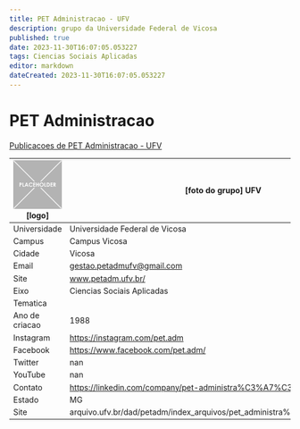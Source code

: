 ```yaml
---
title: PET Administracao - UFV
description: grupo da Universidade Federal de Vicosa
published: true
date: 2023-11-30T16:07:05.053227
tags: Ciencias Sociais Aplicadas
editor: markdown
dateCreated: 2023-11-30T16:07:05.053227
---
```


# PET Administracao

[Publicacoes de PET Administracao - UFV](/atividade/157PETAdministracaoUFV/feed.md)

| ![placeholder.png](/placeholder.png) [logo] | [foto do grupo] UFV         |
| ------------------------------------------- | ------------------------------------------------- |
| Universidade                                | Universidade Federal de Vicosa      |
| Campus                                      | Campus Vicosa            |
| Cidade                                      | Vicosa             |
| Email                                       | gestao.petadmufv@gmail.com             |
| Site                                        | www.petadm.ufv.br/              |
| Eixo                                        | Ciencias Sociais Aplicadas              |
| Tematica                                    |           |
| Ano de criacao                              | 1988        |
| Instagram                                   | https://instagram.com/pet.adm         |
| Facebook                                    | https://www.facebook.com/pet.adm/          |
| Twitter                                     | nan           |
| YouTube                                     | nan           |
| Contato                                     | https://linkedin.com/company/pet-administra%C3%A7%C3%A3o-ufv         |
| Estado                                      |  MG            |
| Site                                        | arquivo.ufv.br/dad/petadm/index_arquivos/pet_administra%C3%A7%C3%A3o.htm |

